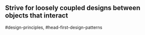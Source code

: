 ## Strive for loosely coupled designs between objects that interact

#design-principles, #head-first-design-patterns
